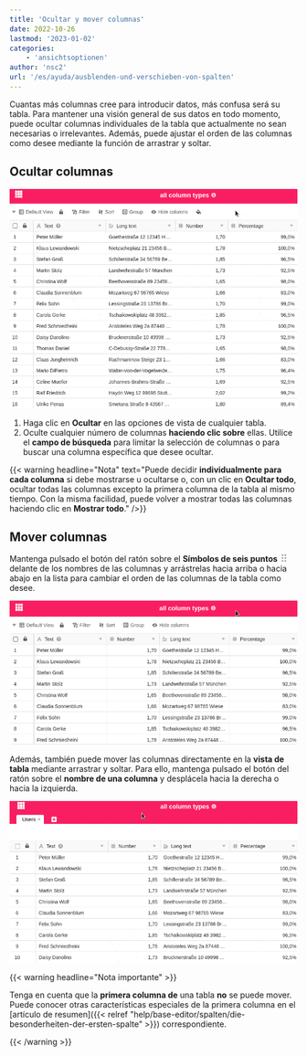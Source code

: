 ```yaml
---
title: 'Ocultar y mover columnas'
date: 2022-10-26
lastmod: '2023-01-02'
categories:
    - 'ansichtsoptionen'
author: 'nsc2'
url: '/es/ayuda/ausblenden-und-verschieben-von-spalten'
---
```


Cuantas más columnas cree para introducir datos, más confusa será su tabla. Para mantener una visión general de sus datos en todo momento, puede ocultar columnas individuales de la tabla que actualmente no sean necesarias o irrelevantes. Además, puede ajustar el orden de las columnas como desee mediante la función de arrastrar y soltar.

## Ocultar columnas

![Ocultar columnas](images/hide-coloumns-2.gif)

1. Haga clic en **Ocultar** en las opciones de vista de cualquier tabla.
2. Oculte cualquier número de columnas **haciendo clic sobre** ellas. Utilice el **campo de búsqueda** para limitar la selección de columnas o para buscar una columna específica que desee ocultar.

{{< warning  headline="Nota"  text="Puede decidir **individualmente para cada columna** si debe mostrarse u ocultarse o, con un clic en **Ocultar todo**, ocultar todas las columnas excepto la primera columna de la tabla al mismo tiempo. Con la misma facilidad, puede volver a mostrar todas las columnas haciendo clic en **Mostrar todo**." />}}

## Mover columnas

Mantenga pulsado el botón del ratón sobre el **Símbolos de seis puntos** ![Icono de elementos móviles](images/move-icon.png) delante de los nombres de las columnas y arrástrelas hacia arriba o hacia abajo en la lista para cambiar el orden de las columnas de la tabla como desee.

![Mover columnas](images/moving-columns.gif)

Además, también puede mover las columnas directamente en la **vista de tabla** mediante arrastrar y soltar. Para ello, mantenga pulsado el botón del ratón sobre el **nombre de una columna** y desplácela hacia la derecha o hacia la izquierda.

![Mover las columnas de la vista de la tabla.](images/moving-columns-from-the-table-view.gif)

{{< warning  headline="Nota importante" >}}

Tenga en cuenta que la **primera columna de** una tabla **no** se puede mover. Puede conocer otras características especiales de la primera columna en el [artículo de resumen]({{< relref "help/base-editor/spalten/die-besonderheiten-der-ersten-spalte" >}}) correspondiente.

{{< /warning >}}
